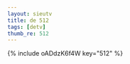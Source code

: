 ```yaml
--- 
layout: sieutv
title: de 512
tags: [detv]
thumb_re: 512
---
```

{% include oADdzK6f4W key="512" %} 
